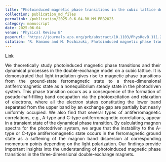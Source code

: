 ```yaml
---
title: "Photoinduced magnetic phase transitions in the cubic lattice double-exchange model"
collection: publication_md_files
permalink: /publication/2025-0-6-04-RH_MM_PRB2025
category: manuscript
date: 2025-06-04
venue: 'Physical Review B'
paperurl: 'https://journals.aps.org/prb/abstract/10.1103/PhysRevB.111.214409'
citation: 'R. Hamano and M. Mochizuki, Photoinduced magnetic phase transitions in the cubic lattice double-exchange model, Phys. Rev. B, 111, 214409 (2025)'
---
```

[Link](https://arxiv.org/abs/2504.12881)

<p style="text-align: justify;">We theoretically study photoinduced magnetic phase transitions and their dynamical processes in the double-exchange model on a cubic lattice. It is demonstrated that light irradiation gives rise to magnetic phase transitions from the ground-state ferromagnetic state to a three-dimensional antiferromagnetic state as a nonequilibrium steady state in the photodriven system. This phase transition occurs as a consequence of the formation of pseudo-half-filling band occupation via the photoexcitation and relaxation of electrons, where all the electron states constituting the lower band separated from the upper band by an exchange gap are partially but nearly uniformly occupied. We also find that several types of antiferromagnetic correlations, e.g., A-type and C-type antiferromagnetic correlations, appear in a transient state of the dynamical phase transition. By calculating magnon spectra for the photodriven system, we argue that the instability to the A-type or C-type antiferromagnetic state occurs in the ferromagnetic ground state as a softening of the magnon band dispersion at corresponding momentum points depending on the light polarization. Our findings provide important insights into the understanding of photoinduced magnetic phase transitions in the three-dimensional double-exchange magnets.</p>
